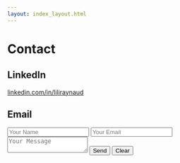 ```yaml
---
layout: index_layout.html
---
```

# Contact

## LinkedIn
<a href="https://www.linkedin.com/in/liliraynaud/" target="_blank">linkedin.com/in/liliraynaud</a>

## Email
<form action="https://formsubmit.co/pikasa8343@adstam.com" method="POST">
    <input type="text" name="name" placeholder="Your Name" required>
    <input type="email" name="email" placeholder="Your Email" required>
    <textarea name="message" placeholder="Your Message" required></textarea>
    <button type="submit" class="button">Send</button>
    <button type="reset" class="button reset">Clear</button>
</form>